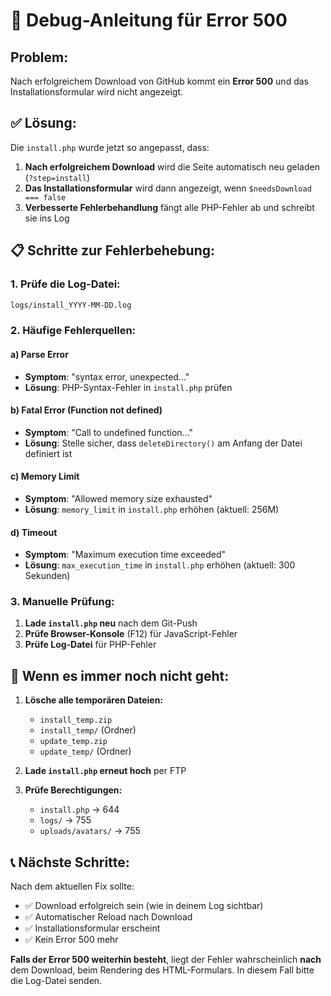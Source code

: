 # 🔧 Debug-Anleitung für Error 500

## Problem:
Nach erfolgreichem Download von GitHub kommt ein **Error 500** und das Installationsformular wird nicht angezeigt.

## ✅ Lösung:

Die `install.php` wurde jetzt so angepasst, dass:

1. **Nach erfolgreichem Download** wird die Seite automatisch neu geladen (`?step=install`)
2. **Das Installationsformular** wird dann angezeigt, wenn `$needsDownload === false`
3. **Verbesserte Fehlerbehandlung** fängt alle PHP-Fehler ab und schreibt sie ins Log

## 📋 Schritte zur Fehlerbehebung:

### 1. Prüfe die Log-Datei:
```bash
logs/install_YYYY-MM-DD.log
```

### 2. Häufige Fehlerquellen:

#### a) Parse Error
- **Symptom**: "syntax error, unexpected..."
- **Lösung**: PHP-Syntax-Fehler in `install.php` prüfen

#### b) Fatal Error (Function not defined)
- **Symptom**: "Call to undefined function..."
- **Lösung**: Stelle sicher, dass `deleteDirectory()` am Anfang der Datei definiert ist

#### c) Memory Limit
- **Symptom**: "Allowed memory size exhausted"
- **Lösung**: `memory_limit` in `install.php` erhöhen (aktuell: 256M)

#### d) Timeout
- **Symptom**: "Maximum execution time exceeded"
- **Lösung**: `max_execution_time` in `install.php` erhöhen (aktuell: 300 Sekunden)

### 3. Manuelle Prüfung:

1. **Lade `install.php` neu** nach dem Git-Push
2. **Prüfe Browser-Konsole** (F12) für JavaScript-Fehler
3. **Prüfe Log-Datei** für PHP-Fehler

## 🔄 Wenn es immer noch nicht geht:

1. **Lösche alle temporären Dateien:**
   - `install_temp.zip`
   - `install_temp/` (Ordner)
   - `update_temp.zip`
   - `update_temp/` (Ordner)

2. **Lade `install.php` erneut hoch** per FTP

3. **Prüfe Berechtigungen:**
   - `install.php` → 644
   - `logs/` → 755
   - `uploads/avatars/` → 755

## 📞 Nächste Schritte:

Nach dem aktuellen Fix sollte:
- ✅ Download erfolgreich sein (wie in deinem Log sichtbar)
- ✅ Automatischer Reload nach Download
- ✅ Installationsformular erscheint
- ✅ Kein Error 500 mehr

**Falls der Error 500 weiterhin besteht**, liegt der Fehler wahrscheinlich **nach** dem Download, beim Rendering des HTML-Formulars. In diesem Fall bitte die Log-Datei senden.

